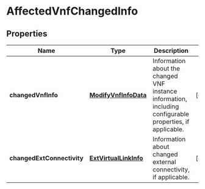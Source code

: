 
# AffectedVnfChangedInfo

## Properties
Name | Type | Description | Notes
------------ | ------------- | ------------- | -------------
**changedVnfInfo** | [**ModifyVnfInfoData**](ModifyVnfInfoData.md) | Information about the changed VNF instance information, including configurable properties, if applicable.  |  [optional]
**changedExtConnectivity** | [**ExtVirtualLinkInfo**](ExtVirtualLinkInfo.md) | Information about changed external connectivity, if applicable.  |  [optional]




